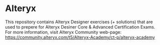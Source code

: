 # Alteryx
This repository contains Alteryx Designer exercises (+ solutions) that are used to prepere for Alteryx Desiner Core & Advanced Certification Exams. For more information, visit Alteryx Community web-page: https://community.alteryx.com/t5/Alteryx-Academy/ct-p/alteryx-academy
